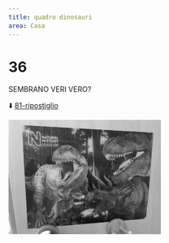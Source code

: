 ```yaml
---
title: quadro dinosauri
area: Casa
---
```

# 36
SEMBRANO VERI VERO?

⬇️ [81-ripostiglio](81-ripostiglio.md)

![foto_81](_assets/preview/foto_81.jpg)